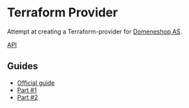 # Terraform Provider

Attempt at creating a Terraform-provider for [Domeneshop AS](https://domainname.shop/).

[API](https://api.domeneshop.no/)

## Guides

* [Official guide](https://www.terraform.io/docs/extend/writing-custom-providers.html)
* [Part #1](https://medium.com/spaceapetech/creating-a-terraform-provider-part-1-ed12884e06d7)
* [Part #2](https://medium.com/spaceapetech/creating-a-terraform-provider-part-2-1346f89f082c)
